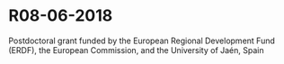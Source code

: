 # R08-06-2018
Postdoctoral grant funded by the European Regional Development Fund (ERDF), the European Commission, and the University of Jaén, Spain
